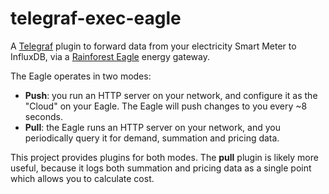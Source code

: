 # telegraf-exec-eagle

A [Telegraf](https://influxdata.com/time-series-platform/telegraf/) plugin to forward data from your electricity Smart Meter to InfluxDB, via a [Rainforest Eagle](https://rainforestautomation.com/rfa-z109-eagle/) energy gateway.

The Eagle operates in two modes:

- **Push**: you run an HTTP server on your network, and configure it as the "Cloud" on your Eagle. The Eagle will push changes to you every ~8 seconds.
- **Pull**: the Eagle runs an HTTP server on your network, and you periodically query it for demand, summation and pricing data.

This project provides plugins for both modes. The **pull** plugin is likely more useful, because it logs both summation and pricing data as a single point which allows you to calculate cost.
